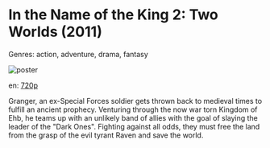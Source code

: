 # In the Name of the King 2: Two Worlds (2011)

Genres: action, adventure, drama, fantasy

![poster](http://image.tmdb.org/t/p/w500/nFH0lhU5NwWAlaYpcYEZXssKw2e.jpg)

en:
  [720p](magnet:?xt=urn:btih:E41E89932755144B936D3A7277A94DB557D21215&tr=udp://glotorrents.pw:6969/announce&tr=udp://tracker.opentrackr.org:1337/announce&tr=udp://torrent.gresille.org:80/announce&tr=udp://tracker.openbittorrent.com:80&tr=udp://tracker.coppersurfer.tk:6969&tr=udp://tracker.leechers-paradise.org:6969&tr=udp://p4p.arenabg.ch:1337&tr=udp://tracker.internetwarriors.net:1337)
  


Granger, an ex-Special Forces soldier gets thrown back to medieval times to fulfill an ancient prophecy. Venturing through the now war torn Kingdom of Ehb, he teams up with an unlikely band of allies with the goal of slaying the leader of the "Dark Ones". Fighting against all odds, they must free the land from the grasp of the evil tyrant Raven and save the world.